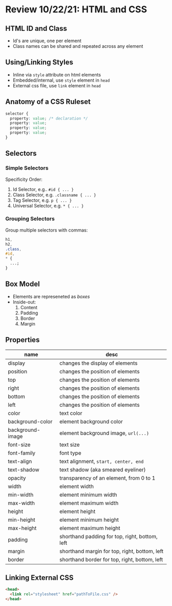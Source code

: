 # Review 10/22/21: HTML and CSS

## HTML ID and Class

- Id's are unique, one per element
- Class names can be shared and repeated across any element

## Using/Linking Styles

- Inline via `style` attribute on html elements
- Embedded/internal, use `style` element in `head`
- External css file, use `link` element in `head`

## Anatomy of a CSS Ruleset

```css
selector {
  property: value; /* declaration */
  property: value;
  property: value;
  property: value;
}
```

## Selectors

### Simple Selectors

Specificity Order:

1. Id Selector, e.g.. `#id { ... }`
2. Class Selector, e.g. `.classname { ... }`
3. Tag Selector, e.g. `p { ... }`
4. Universal Selector, e.g. `* { ... }`

### Grouping Selectors

Group multiple selectors with commas:

```css
h1,
h2,
.class,
#id,
* {
  ...;
}
```

## Box Model

- Elements are represeneted as _boxes_
- Inside-out:
  1. Content
  2. Padding
  3. Border
  4. Margin

## Properties

| name             | desc                                           |
| ---------------- | ---------------------------------------------- |
| display          | changes the display of elements                |
| position         | changes the position of elements               |
| top              | changes the position of elements               |
| right            | changes the position of elements               |
| bottom           | changes the position of elements               |
| left             | changes the position of elements               |
| color            | text color                                     |
| background-color | element background color                       |
| background-image | element background image, `url(...)`           |
| font-size        | text size                                      |
| font-family      | font type                                      |
| text-align       | text alignment, `start, center, end`           |
| text-shadow      | text shadow (aka smeared eyeliner)             |
| opacity          | transparency of an element, from 0 to 1        |
| width            | element width                                  |
| min-width        | element minimum width                          |
| max-width        | element maximum width                          |
| height           | element height                                 |
| min-height       | element minimum height                         |
| max-height       | element maximum height                         |
| padding          | shorthand padding for top, right, bottom, left |
| margin           | shorthand margin for top, right, bottom, left  |
| border           | shorthand border for top, right, bottom, left  |

## Linking External CSS

```html
<head>
  <link rel="stylesheet" href="pathToFile.css" />
</head>
```
